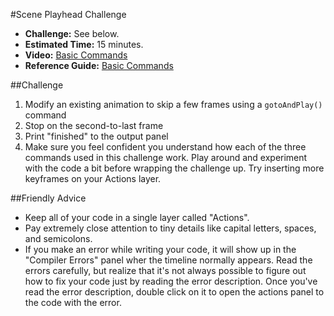 #Scene Playhead Challenge

* **Challenge:** See below.
* **Estimated Time:** 15 minutes.
* **Video:** [Basic Commands](http://www.youtube.com/watch?v=1LrtSkcqcZE)
* **Reference Guide:** [Basic Commands](https://github.com/christensenacademy/christensen-academy/blob/master/modules/beginning-actionscript/reference.md#basic-commands)

##Challenge
1. Modify an existing animation to skip a few frames using a `gotoAndPlay()` command
2. Stop on the second-to-last frame
3. Print "finished" to the output panel
4. Make sure you feel confident you understand how each of the three commands used in this challenge work. Play around and experiment with the code a bit before wrapping the challenge up. Try inserting more keyframes on your Actions layer.

##Friendly Advice

* Keep all of your code in a single layer called "Actions".
* Pay extremely close attention to tiny details like capital letters, spaces, and semicolons.
* If you make an error while writing your code, it will show up in the "Compiler Errors" panel wher the timeline normally appears. Read the errors carefully, but realize that it's not always possible to figure out how to fix your code just by reading the error description. Once you've read the error description, double click on it to open the actions panel to the code with the error.

